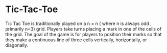 # Tic-Tac-Toe
Tic Tac Toe is traditionally played on a n × n ( where n is always odd , primarily n=3) grid. Players take turns placing a mark in one of the cells of the grid. The goal of the game is for players to position their marks so that they make a continuous line of three cells vertically, horizontally, or diagonally.

